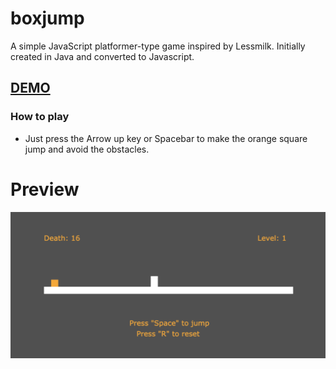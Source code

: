# boxjump
A simple JavaScript platformer-type game inspired by Lessmilk. Initially created in Java and converted to Javascript.

## [DEMO](http://boxjump.andasan.com/)
### How to play
- Just press the Arrow up key or Spacebar to make the orange square jump and avoid the obstacles.

# Preview
![alt text](https://raw.githubusercontent.com/andasan/boxjump/master/assets/img/ss1.png "BoxJump")




